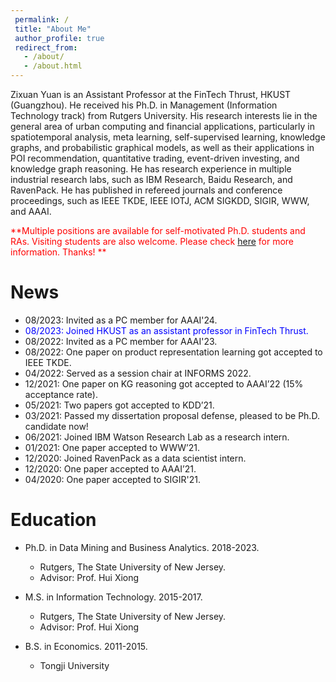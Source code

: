 ```yaml
---
 permalink: /
 title: "About Me"
 author_profile: true
 redirect_from: 
   - /about/
   - /about.html
---
```


Zixuan Yuan is an Assistant Professor at the FinTech Thrust, HKUST (Guangzhou). He received his Ph.D. in Management (Information Technology track) from Rutgers University. His research interests lie in the general area of urban computing and financial applications, particularly in spatiotemporal analysis, meta learning, self-supervised learning, knowledge graphs, and probabilistic graphical models, as well as their applications in POI recommendation, quantitative trading, event-driven investing, and knowledge graph reasoning. He has research experience in multiple industrial research labs, such as IBM Research, Baidu Research, and RavenPack. He has published in refereed journals and conference proceedings, such as IEEE TKDE, IEEE IOTJ, ACM SIGKDD, SIGIR, WWW, and AAAI. 

<span style="color:red">**Multiple positions are available for self-motivated Ph.D. students and RAs. Visiting students are also welcome. Please check [here](https://yuanzx33033.github.io/zixuan/prospective/) for more information. Thanks! **</span>

News
======
* 08/2023: Invited as a PC member for AAAI'24.
* <span style="color:blue"> 08/2023: Joined HKUST as an assistant professor in FinTech Thrust.</span>
* 08/2022: Invited as a PC member for AAAI'23.
* 08/2022: One paper on product representation learning got accepted to IEEE TKDE.
* 04/2022: Served as a session chair at INFORMS 2022. 
* 12/2021: One paper on KG reasoning got accepted to AAAI’22 (15% acceptance rate). 
* 05/2021: Two papers got accepted to KDD’21. 
* 03/2021: Passed my dissertation proposal defense, pleased to be Ph.D. candidate now! 
* 06/2021: Joined IBM Watson Research Lab as a research intern. 
* 01/2021: One paper accepted to WWW’21. 
* 12/2020: Joined RavenPack as a data scientist intern. 
* 12/2020: One paper accepted to AAAI’21. 
* 04/2020: One paper accepted to SIGIR'21. 


Education 
======
* Ph.D. in Data Mining and Business Analytics. 2018-2023.
  * Rutgers, The State University of New Jersey.
  * Advisor: Prof. Hui Xiong

* M.S. in Information Technology. 2015-2017.
  * Rutgers, The State University of New Jersey.
  * Advisor: Prof. Hui Xiong

* B.S. in Economics. 2011-2015.
  * Tongji University
